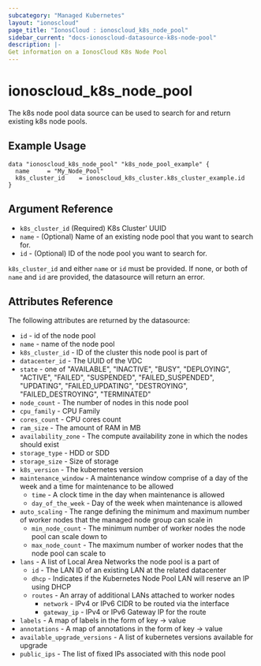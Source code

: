 ```yaml
---
subcategory: "Managed Kubernetes"
layout: "ionoscloud"
page_title: "IonosCloud : ionoscloud_k8s_node_pool"
sidebar_current: "docs-ionoscloud-datasource-k8s-node-pool"
description: |-
Get information on a IonosCloud K8s Node Pool
---
```


# ionoscloud\_k8s\_node\_pool

The k8s node pool data source can be used to search for and return existing k8s node pools.

## Example Usage

```hcl
data "ionoscloud_k8s_node_pool" "k8s_node_pool_example" {
  name     = "My_Node_Pool"
  k8s_cluster_id 	= ionoscloud_k8s_cluster.k8s_cluster_example.id
}
```

## Argument Reference

* `k8s_cluster_id` (Required) K8s Cluster' UUID
* `name` - (Optional) Name of an existing node pool that you want to search for.
* `id` - (Optional) ID of the node pool you want to search for.

`k8s_cluster_id` and either `name` or `id` must be provided. If none, or both of `name` and `id` are provided, the datasource will return an error.

## Attributes Reference

The following attributes are returned by the datasource:

* `id` - id of the node pool
* `name` - name of the node pool
* `k8s_cluster_id` - ID of the cluster this node pool is part of
* `datacenter_id` - The UUID of the VDC
* `state` - one of "AVAILABLE",
  "INACTIVE",
  "BUSY",
  "DEPLOYING",
  "ACTIVE",
  "FAILED",
  "SUSPENDED",
  "FAILED_SUSPENDED",
  "UPDATING",
  "FAILED_UPDATING",
  "DESTROYING",
  "FAILED_DESTROYING",
  "TERMINATED"
* `node_count` - The number of nodes in this node pool
* `cpu_family` - CPU Family
* `cores_count` - CPU cores count
* `ram_size` - The amount of RAM in MB
* `availability_zone` - The compute availability zone in which the nodes should exist
* `storage_type` - HDD or SDD
* `storage_size` - Size of storage
* `k8s_version` - The kubernetes version
* `maintenance_window` - A maintenance window comprise of a day of the week and a time for maintenance to be allowed
  * `time` - A clock time in the day when maintenance is allowed
  * `day_of_the_week` - Day of the week when maintenance is allowed
* `auto_scaling` - The range defining the minimum and maximum number of worker nodes that the managed node group can scale in
  * `min_node_count` - The minimum number of worker nodes the node pool can scale down to
  * `max_node_count` - The maximum number of worker nodes that the node pool can scale to
* `lans` - A list of Local Area Networks the node pool is a part of
  * `id` - The LAN ID of an existing LAN at the related datacenter
  * `dhcp` - Indicates if the Kubernetes Node Pool LAN will reserve an IP using DHCP
  * `routes` - An array of additional LANs attached to worker nodes
    * `network` - IPv4 or IPv6 CIDR to be routed via the interface
    * `gateway_ip` - IPv4 or IPv6 Gateway IP for the route
* `labels` - A map of labels in the form of key -> value
* `annotations` - A map of annotations in the form of key -> value
* `available_upgrade_versions` - A list of kubernetes versions available for upgrade
* `public_ips` - The list of fixed IPs associated with this node pool
